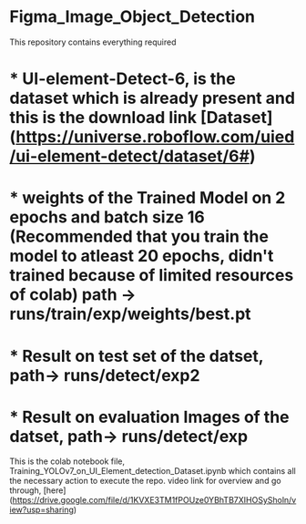 # Figma_Image_Object_Detection
This repository contains everything required
# * UI-element-Detect-6, is the dataset which is already present and this is the download link  [Dataset] (https://universe.roboflow.com/uied/ui-element-detect/dataset/6#)
# * weights of the Trained Model on 2 epochs and batch size 16 (Recommended that you train the model to atleast 20 epochs, didn't trained because of limited resources of colab) path -> runs/train/exp/weights/best.pt
# * Result on test set of the datset, path-> runs/detect/exp2
# * Result on evaluation Images of the datset, path-> runs/detect/exp
This is the colab notebook file, Training_YOLOv7_on_UI_Element_detection_Dataset.ipynb which contains all the necessary action to execute the repo. 
video link for overview and go through, [here] (https://drive.google.com/file/d/1KVXE3TM1fPOUze0YBhTB7XIHOSySholn/view?usp=sharing)

